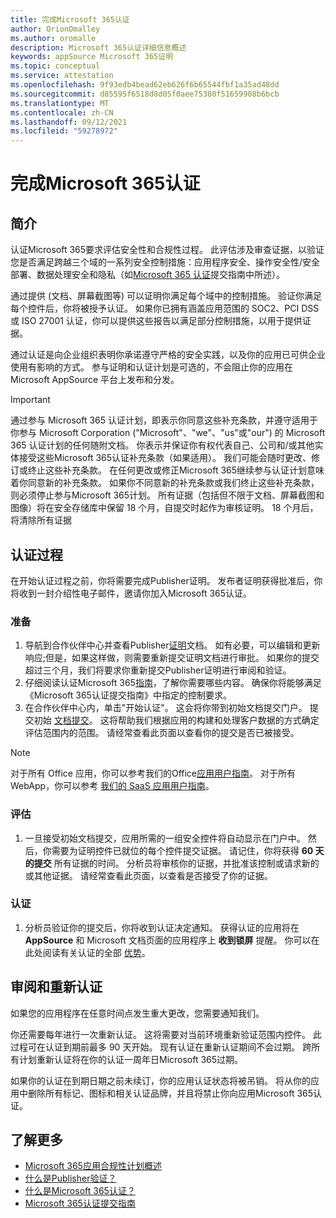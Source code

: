 ```yaml
---
title: 完成Microsoft 365认证
author: OrionOmalley
ms.author: oromalle
description: Microsoft 365认证详细信息概述
keywords: appSource Microsoft 365证明
ms.topic: conceptual
ms.service: attestation
ms.openlocfilehash: 9f93edb4bead62eb626f6b65544fbf1a35ad48dd
ms.sourcegitcommit: d85595f6518d8d05f0aee75380f51659908b6bcb
ms.translationtype: MT
ms.contentlocale: zh-CN
ms.lasthandoff: 09/12/2021
ms.locfileid: "59278972"
---
```

# <a name="complete-microsoft-365-certification"></a>完成Microsoft 365认证

## <a name="introduction"></a>简介

认证Microsoft 365要求评估安全性和合规性过程。 此评估涉及审查证据，以验证您是否满足跨越三个域的一系列安全控制措施：应用程序安全、操作安全性/安全部署、数据处理安全和隐私（如[Microsoft 365 认证](https://docs.microsoft.com/microsoft-365-app-certification/docs/certification-submission-guide)提交指南中所述）。

通过提供 (文档、屏幕截图等) 可以证明你满足每个域中的控制措施。 验证你满足每个控件后，你将被授予认证。 如果你已拥有涵盖应用范围的 SOC2、PCI DSS 或 ISO 27001 认证，你可以提供这些报告以满足部分控制措施，以用于提供证据。 

通过认证是向企业组织表明你承诺遵守严格的安全实践，以及你的应用已可供企业使用有影响的方式。 参与证明和认证计划是可选的，不会阻止你的应用在 Microsoft AppSource 平台上发布和分发。

> [!IMPORTANT]
> 通过参与 Microsoft 365 认证计划，即表示你同意这些补充条款，并遵守适用于你参与 Microsoft Corporation ("Microsoft"、"we"、"us"或"our") 的 Microsoft 365 认证计划的任何随附文档。 你表示并保证你有权代表自己、公司和/或其他实体接受这些Microsoft 365认证补充条款（如果适用）。 我们可能会随时更改、修订或终止这些补充条款。 在任何更改或修正Microsoft 365继续参与认证计划意味着你同意新的补充条款。 如果你不同意新的补充条款或我们终止这些补充条款，则必须停止参与Microsoft 365计划。
所有证据（包括但不限于文档、屏幕截图和图像）将在安全存储库中保留 18 个月，自提交时起作为审核证明。 18 个月后，将清除所有证据

## <a name="certification-process"></a>认证过程

在开始认证过程之前，你将需要完成Publisher证明。 发布者证明获得批准后，你将收到一封介绍性电子邮件，邀请你加入Microsoft 365认证。

### <a name="preparation"></a>准备
1. 导航到合作伙伴中心并查看Publisher[证明]( https://docs.microsoft.com/microsoft-365-app-certification/docs/attestation)文档。 如有必要，可以编辑和更新响应;但是，如果这样做，则需要重新提交证明文档进行审批。 如果你的提交超过三个月，我们将要求你重新提交Publisher证明进行审阅和验证。 
1. 仔细阅读认证Microsoft 365[指南](https://docs.microsoft.com/microsoft-365-app-certification/docs/certification-submission-guide)，了解你需要哪些内容。 确保你将能够满足《Microsoft 365认证提交指南[]( https://docs.microsoft.com/microsoft-365-app-certification/docs/certification-submission-guide#app-certification-criteria)》中指定的控制要求。
1. 在合作伙伴中心内，单击"开始认证"。 这会将你带到初始文档提交门户。 提交初始 [文档提交](https://docs.microsoft.com/microsoft-365-app-certification/docs/certification-submission-guide#initial-document-submission)。 这将帮助我们根据应用的构建和处理客户数据的方式确定评估范围内的范围。 请经常查看此页面以查看你的提交是否已被接受。

>[!NOTE]
>对于所有 Office 应用，你可以参考我们的Office[应用用户指南](https://docs.microsoft.com/microsoft-365-app-certification/docs/userguide)。 对于所有 WebApp，你可以参考 [我们的 SaaS 应用用户指南](https://docs.microsoft.com/en-us/microsoft-365-app-certification/docs/saasuserguide)。

### <a name="assessment"></a>评估
1. 一旦接受初始文档提交，应用所需的一组安全控件将自动显示在门户中。 然后，你需要为证明控件已就位的每个控件提交证据。 请记住，你将获得 **60 天的提交** 所有证据的时间。 分析员将审核你的证据，并批准该控制或请求新的或其他证据。 请经常查看此页面，以查看是否接受了你的证据。
### <a name="certification"></a>认证
1. 分析员验证你的提交后，你将收到认证决定通知。 获得认证的应用将在 **AppSource** 和 Microsoft 文档页面的应用程序上 **收到锁屏** 提醒。 你可以在此处阅读有关认证的全部 [优势](https://docs.microsoft.com/microsoft-365-app-certification/docs/enterprise-app-certification-guide#program-benefits)。

## <a name="review-and-re-certification"></a>审阅和重新认证
如果您的应用程序在任意时间点发生重大更改[](https://docs.microsoft.com/microsoft-365-app-certification/docs/certification-submission-guide#significant-changes)，您需要通知我们。

你还需要每年进行一次重新认证。 这将需要对当前环境重新验证范围内控件。 此过程可在认证到期前最多 90 天开始。 现有认证在重新认证期间不会过期。 跨所有计划重新认证将在你的认证一周年日Microsoft 365过期。

如果你的认证在到期日期之前未续订，你的应用认证状态将被吊销。 将从你的应用中删除所有标记、图标和相关认证品牌，并且将禁止你向应用Microsoft 365认证。



## <a name="learn-more"></a>了解更多

* [Microsoft 365应用合规性计划概述](~/overview.md)  
* [什么是Publisher验证？](https://docs.microsoft.com/azure/active-directory/develop/publisher-verification-overview)
* [什么是Microsoft 365认证？](~/docs/enterprise-app-certification-guide.md)  
* [Microsoft 365认证提交指南](~/docs/certification-submission-guide.md)
